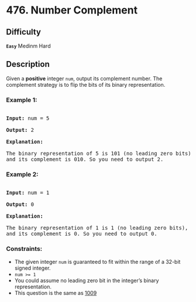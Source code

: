 # 476. Number Complement

## Difficulty

**`Easy`** Medinm Hard

## Description

Given a **positive** integer `num`, output its complement number. The complement strategy is to flip the bits of its binary representation.

### Example 1:

<pre>

<b>Input:</b> num = 5

<b>Output:</b> 2

<b>Explanation:</b> 

The binary representation of 5 is 101 (no leading zero bits), 
and its complement is 010. So you need to output 2.
</pre>

### Example 2:

<pre>

<b>Input:</b> num = 1

<b>Output:</b> 0

<b>Explanation:</b> 

The binary representation of 1 is 1 (no leading zero bits), 
and its complement is 0. So you need to output 0.
</pre>

### Constraints:

* The given integer `num` is guaranteed to fit within the range of a 32-bit signed integer.
* `num >= 1`
* You could assume no leading zero bit in the integer’s binary representation.
* This question is the same as [1009](https://leetcode.com/problems/complement-of-base-10-integer/)
